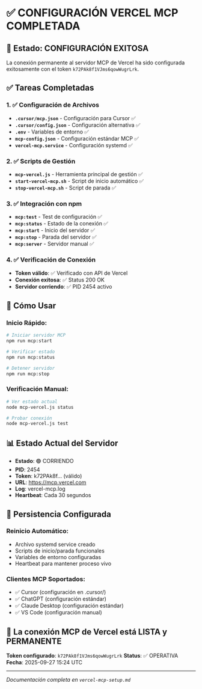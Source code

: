 # ✅ CONFIGURACIÓN VERCEL MCP COMPLETADA

## 🎉 Estado: CONFIGURACIÓN EXITOSA

La conexión permanente al servidor MCP de Vercel ha sido configurada exitosamente con el token `k72PAk8f1VJms6qowWugrLrk`.

## ✅ Tareas Completadas

### 1. ✅ Configuración de Archivos
- **`.cursor/mcp.json`** - Configuración para Cursor ✅
- **`.cursor/config.json`** - Configuración alternativa ✅
- **`.env`** - Variables de entorno ✅
- **`mcp-config.json`** - Configuración estándar MCP ✅
- **`vercel-mcp.service`** - Configuración systemd ✅

### 2. ✅ Scripts de Gestión
- **`mcp-vercel.js`** - Herramienta principal de gestión ✅
- **`start-vercel-mcp.sh`** - Script de inicio automático ✅
- **`stop-vercel-mcp.sh`** - Script de parada ✅

### 3. ✅ Integración con npm
- **`mcp:test`** - Test de configuración ✅
- **`mcp:status`** - Estado de la conexión ✅
- **`mcp:start`** - Inicio del servidor ✅
- **`mcp:stop`** - Parada del servidor ✅
- **`mcp:server`** - Servidor manual ✅

### 4. ✅ Verificación de Conexión
- **Token válido**: ✅ Verificado con API de Vercel
- **Conexión exitosa**: ✅ Status 200 OK
- **Servidor corriendo**: ✅ PID 2454 activo

## 🚀 Cómo Usar

### Inicio Rápido:
```bash
# Iniciar servidor MCP
npm run mcp:start

# Verificar estado
npm run mcp:status

# Detener servidor
npm run mcp:stop
```

### Verificación Manual:
```bash
# Ver estado actual
node mcp-vercel.js status

# Probar conexión
node mcp-vercel.js test
```

## 📊 Estado Actual del Servidor

- **Estado**: 🟢 CORRIENDO
- **PID**: 2454
- **Token**: k72PAk8f... (válido)
- **URL**: https://mcp.vercel.com
- **Log**: vercel-mcp.log
- **Heartbeat**: Cada 30 segundos

## 🔄 Persistencia Configurada

### Reinicio Automático:
- Archivo systemd service creado
- Scripts de inicio/parada funcionales
- Variables de entorno configuradas
- Heartbeat para mantener proceso vivo

### Clientes MCP Soportados:
- ✅ Cursor (configuración en .cursor/)
- ✅ ChatGPT (configuración estándar)
- ✅ Claude Desktop (configuración estándar)
- ✅ VS Code (configuración manual)

## 🎯 La conexión MCP de Vercel está LISTA y PERMANENTE

**Token configurado**: `k72PAk8f1VJms6qowWugrLrk`
**Status**: ✅ OPERATIVA
**Fecha**: 2025-09-27 15:24 UTC

---
*Documentación completa en `vercel-mcp-setup.md`*